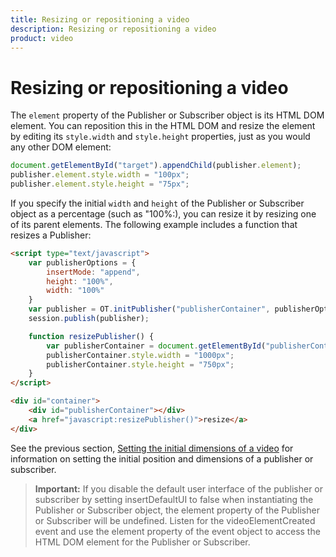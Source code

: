 ```yaml
---
title: Resizing or repositioning a video
description: Resizing or repositioning a video
product: video
---
```


# Resizing or repositioning a video

The `element` property of the Publisher or Subscriber object is its HTML DOM element. You can reposition this in the HTML DOM and resize the element by editing its `style.width` and `style.height` properties, just as you would any other DOM element:

```javascript
document.getElementById("target").appendChild(publisher.element);
publisher.element.style.width = "100px";
publisher.element.style.height = "75px";
```

If you specify the initial `width` and `height` of the Publisher or Subscriber object as a percentage (such as "100%:), you can resize it by resizing one of its parent elements. The following example includes a function that resizes a Publisher:

```html
<script type="text/javascript">
    var publisherOptions = {
        insertMode: "append",
        height: "100%",
        width: "100%"
    }
    var publisher = OT.initPublisher("publisherContainer", publisherOptions);
    session.publish(publisher);

    function resizePublisher() {
        var publisherContainer = document.getElementById("publisherContainer");
        publisherContainer.style.width = "1000px";
        publisherContainer.style.height = "750px";
    }
</script>

<div id="container">
    <div id="publisherContainer"></div>
    <a href="javascript:resizePublisher()">resize</a>
</div>
```

See the previous section, [Setting the initial dimensions of a video](/video/tutorials/video-ui-customization/video/video-ui-customization/js/initial-position/javascript) for information on setting the initial position and dimensions of a publisher or subscriber.

>**Important:** If you disable the default user interface of the publisher or subscriber by setting insertDefaultUI to false when instantiating the Publisher or Subscriber object, the element property of the Publisher or Subscriber will be undefined. Listen for the videoElementCreated event and use the element property of the event object to access the HTML DOM element for the Publisher or Subscriber.